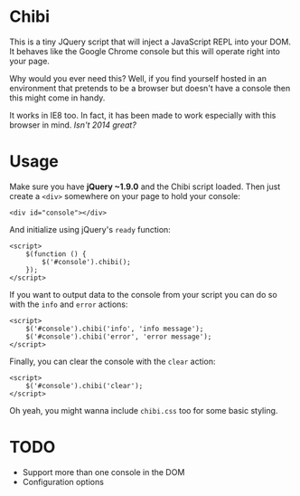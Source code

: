 Chibi
=====
This is a tiny JQuery script that will inject a JavaScript REPL into 
your DOM. It behaves like the Google Chrome console but this will operate
right into your page. 

Why would you ever need this? Well, if you find yourself hosted in an 
environment that pretends to be a browser but doesn't have a console then
this might come in handy.

It works in IE8 too. In fact, it has been made to work especially with this 
browser in mind. _Isn't 2014 great?_

Usage
=====
Make sure you have __jQuery ~1.9.0__ and the Chibi script loaded. Then just
create a `<div>` somewhere on your page to hold your console:

    <div id="console"></div>

And initialize using jQuery's `ready` function:

    <script>
        $(function () {
            $('#console').chibi();
        });
    </script>

If you want to output data to the console from your script you can do so
with the `info` and `error` actions:

    <script>
        $('#console').chibi('info', 'info message');
        $('#console').chibi('error', 'error message');
    </script>

Finally, you can clear the console with the `clear` action:

    <script>
        $('#console').chibi('clear');
    </script>

Oh yeah, you might wanna include `chibi.css` too for some basic styling.

TODO
====
* Support more than one console in the DOM
* Configuration options